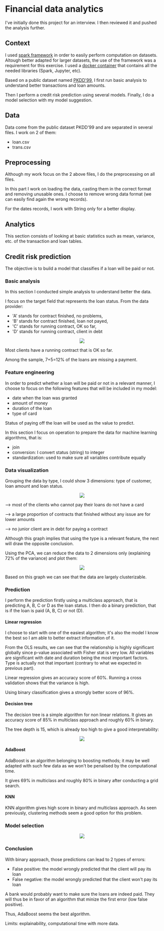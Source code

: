 # Financial data analytics

I've initially done this project for an interview. I then reviewed it and pushed the analysis further.

## Context

I used <a href="https://spark.apache.org/">spark framework</a> in order to easily perform computation on datasets. Altough better adapted for larger datasets, the use of the framework was a requirement for this exercise. I used a <a href="https://hub.docker.com/r/jupyter/all-spark-notebook/">docker container</a> that contains all the needed libraries (Spark, Jupyter, etc).

Based on a public dataset named <a href="https://sorry.vse.cz/~berka/challenge/pkdd1999/berka.htm">PKDD'99</a>, I first run basic analysis to understand better transactions and loan amounts.

Then I perform a credit risk prediction using several models. Finally, I do a model selection with my model suggestion.

## Data

Data come from the public dataset PKDD'99 and are separated in several files. I work on 2 of them:

- loan.csv
- trans.csv

## Preprocessing

Although my work focus on the 2 above files, I do the preprocessing on all files.

In this part I work on loading the data, casting them in the correct format and removing unusable ones. I choose to remove wrong data format (we can easily find again the wrong records).

For the dates records, I work with String only for a better display.

## Analytics

This section consists of looking at basic statistics such as mean, variance, etc. of the transaction and loan tables.

## Credit risk prediction

The objective is to build a model that classifies if a loan will be paid or not.

### Basic analysis

In this section I conducted simple analysis to understand better the data. 

I focus on the target field that represents the loan status. From the data provider:

- 'A' stands for contract finished, no problems,
- 'B' stands for contract finished, loan not payed,
- 'C' stands for running contract, OK so far,
- 'D' stands for running contract, client in debt

<p align="center"><img src="https://github.com/savoga/financial-data-analytics/blob/master/img/status-repartition.png"></img></p>

Most clients have a running contract that is OK so far.

Among the sample, 7+5=12% of the loans are missing a payment.

### Feature engineering

In order to predict whether a loan will be paid or not in a relevant manner, I choose to focus on the following features that will be included in my model:

- date when the loan was granted
- amount of money
- duration of the loan
- type of card

Status of paying off the loan will be used as the value to predict.

In this section I focus on operation to prepare the data for machine learning algorithms, that is:

- join
- conversion: I convert status (string) to integer
- standardization: used to make sure all variables contribute equally

### Data visualization

Grouping the data by type, I could show 3 dimensions: type of customer, loan amount and loan status.

<p align="center"><img src="https://github.com/savoga/financial-data-analytics/blob/master/img/amount_type.png"></img></p>

--> most of the clients who cannot pay their loans do not have a card

--> a large proportion of contracts that finished without any issue are for lower amounts

--> no junior client are in debt for paying a contract

Although this graph implies that using the type is a relevant feature, the next will draw the opposite conclusion.

Using the PCA, we can reduce the data to 2 dimensions only (explaining 72% of the variance) and plot them:

<p align="center"><img src="https://github.com/savoga/financial-data-analytics/blob/master/img/pca.png"></img></p>

Based on this graph we can see that the data are largely clusterizable.

### Prediction

I perform the prediction firstly using a multiclass approach, that is predicting A, B, C or D as the loan status. I then do a binary prediction, that is if the loan is paid (A, B, C) or not (D).

#### Linear regression

I choose to start with one of the easiest algorithm; it's also the model I know the best so I am able to better extract information of it.

From the OLS results, we can see that the relationship is highly significant globally since p-value associated with Fisher stat is very low. All variables are significant with date and duration being the most important factors. Type is actually not that important (contrary to what we expected in previous part).

Linear regression gives an accuracy score of 60%. Running a cross validation shows that the variance is high.

Using binary classification gives a strongly better score of 96%.

#### Decision tree

The decision tree is a simple algorithm for non linear relations. It gives an accuracy score of 85% in multiclass approach and roughly 60% in binary.

The tree depth is 15, which is already too high to give a good interpretability:

<p align="center"><img src="https://github.com/savoga/financial-data-analytics/blob/master/img/tree.png"></img></p>

#### AdaBoost

AdaBoost is an algorithm belonging to boosting methods; it may be well adapted with such few data as we won't be penalised by the computational time.

It gives 69% in multiclass and roughly 80% in binary after conducting a grid search.

#### KNN

KNN algorithm gives high score in binary and multiclass approach. As seen previously, clustering methods seem a good option for this problem.

### Model selection

<p align="center"><img src="https://github.com/savoga/financial-data-analytics/blob/master/img/ROC.png"></img></p>

### Conclusion

With binary approach, those predictions can lead to 2 types of errors:

- False positive: the model wrongly predicted that the client will pay its loan
- False negative: the model wrongly predicted that the client won't pay its loan

A bank would probably want to make sure the loans are indeed paid. They will thus be in favor of an algorithm that minize the first error (low false positive).

Thus, AdaBoost seems the best algorithm.

Limits: explainability, computational time with more data. 
